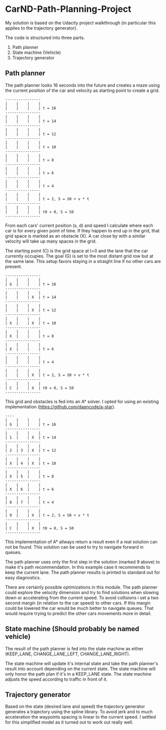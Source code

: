 CarND-Path-Planning-Project
===========================


My solution is based on the Udacity project walkthrough (in particular this applies to the trajectory generator).

The code is structured into three parts.

1. Path planner
2. State machine (Vehicle)
3. Trajectory generator

Path planner
------------

The path planner looks 16 seconds into the future and creates a maze using the current position of the car and velocity as starting point to create a grid.

```
----------------
|    |    |    |
|    |    |    | t = 16
----------------
|    |    |    |
|    |    |    | t = 14
----------------
|    |    |    |
|    |    |    | t = 12
----------------
|    |    |    |
|    |    |    | t = 10
----------------
|    |    |    |
|    |    |    | t = 8
----------------
|    |    |    |
|    |    |    | t = 6
----------------
|    |    |    |
|    |    |    | t = 4
----------------
|    |    |    |
|    |    |    | t = 2, S = S0 + v * t
----------------
|    |    |    |
|    |    |    | t0 = 0, S = S0
----------------
```

From each cars' current position (s, d) and speed I calculate where each car is for every given point of time. If they happen to end up in the grid, that grid space is marked as an obstacle (X). A car close by with a similar velocity will take up many spaces in the grid.

The starting point (C) is the grid space at t=0 and the lane that the car currently occupies. The goal (G)  is set to the most distant grid row but at the same lane. This setup favors staying in a straight line if no other cars are present.


```
----------------
|    |    |    |
| G  |    |    | t = 16
----------------
|    |    |    |
|    |    | X  | t = 14
----------------
|    |    |    |
|    |    | X  | t = 12
----------------
|    |    |    |
| X  |    | X  | t = 10
----------------
|    |    |    |
| X  |    |    | t = 8
----------------
|    |    |    |
| X  |    |    | t = 6
----------------
|    |    |    |
|    |    |    | t = 4
----------------
|    |    |    |
|    |    | X  | t = 2, S = S0 + v * t
----------------
|    |    |    |
| C  |    | X  | t0 = 0, S = S0
----------------
```

This grid and obstacles is fed into an A* solver. I opted for using an existing implementation (https://github.com/daancode/a-star).

```
----
|    |    |    |
| G  |    |    | t = 16
----------------
|    |    |    |
| 1  |    | X  | t = 14
----------------
|    |    |    |
| 2  | 3  | X  | t = 12
----------------
|    |    |    |
| X  | 4  | X  | t = 10
----------------
|    |    |    |
| X  | 5  |    | t = 8
----------------
|    |    |    |
| X  | 6  |    | t = 6
----------------
|    |    |    |
| 8  | 7  |    | t = 4
----------------
|    |    |    |
| 9  |    | X  | t = 2, S = S0 + v * t
----------------
|    |    |    |
| C  |    | X  | t0 = 0, S = S0
----------------
```

This implementation of A* allways return a result even if a real solution can not be found. This solution can be used to try to navigate forward in queues.

The path planner uses only the first step in the solution (marked 9 above) to make it's path recommendation. In this example case it recommends to keep the current lane. The path planner results is printed to standard out for easy diagnostics.

There are certainly possible optimizations in this module. The path planner could explore the velocity dimension and try to find solutions when slowing down or accelerating from the current speed. To avoid collisions i set a two second margin (in relation to the car speed) to other cars. If this margin could be lowered the car would be much better to navigate queues. That would require trying to predict the other cars movements more in detail.

State machine (Should probably be named vehicle)
------------------------------------------------

The result of the path planner is fed into the state machine as either (KEEP_LANE, CHANGE_LANE_LEFT, CHANGE_LANE_RIGHT).

The state machine will update it's internal state and take the path planner's result into account depending on the current state. The state machine will only honor the path plan if it's in a KEEP_LANE state. The state machine adjusts the speed according to traffic in front of it.

Trajectory generator
--------------------

Based on the state (desired lane and speed) the trajectory generator generates a trajectory using the spline library. To avoid jerk and to much acceleration the waypoints spacing is linear to the current speed. I settled for this simplified model as it turned out to work out really well.
